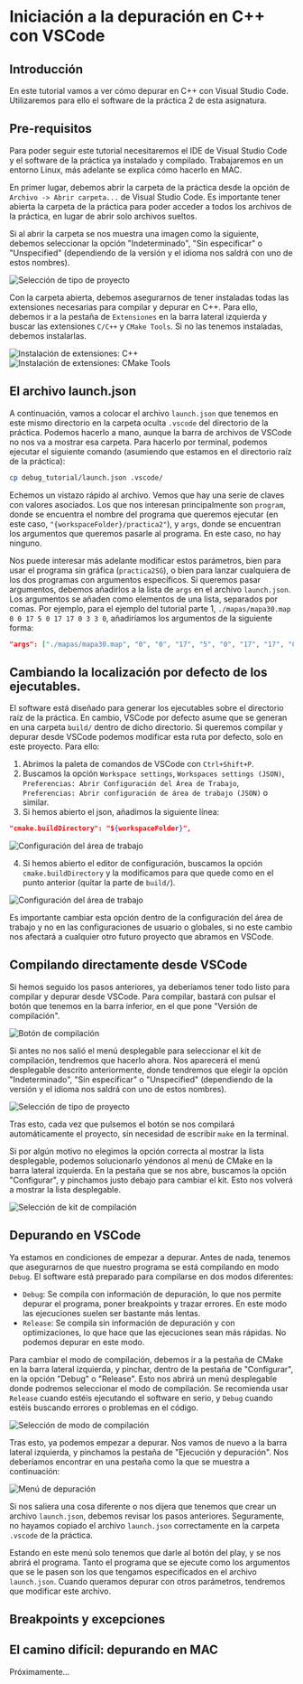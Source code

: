 # Iniciación a la depuración en C++ con VSCode

## Introducción

En este tutorial vamos a ver cómo depurar en C++ con Visual Studio Code. Utilizaremos para ello el software de la práctica 2 de esta asignatura.

## Pre-requisitos

Para poder seguir este tutorial necesitaremos el IDE de Visual Studio Code y el software de la práctica ya instalado y compilado. Trabajaremos en un entorno Linux, más adelante se explica cómo hacerlo en MAC.

En primer lugar, debemos abrir la carpeta de la práctica desde la opción de `Archivo -> Abrir carpeta...` de Visual Studio Code. Es importante tener abierta la carpeta de la práctica para poder acceder a todos los archivos de la práctica, en lugar de abrir solo archivos sueltos.

Si al abrir la carpeta se nos muestra una imagen como la siguiente, debemos seleccionar la opción "Indeterminado", "Sin especificar" o "Unspecified" (dependiendo de la versión y el idioma nos saldrá con uno de estos nombres).

![Selección de tipo de proyecto](images/unspecified.png)

Con la carpeta abierta, debemos asegurarnos de tener instaladas todas las extensiones necesarias para compilar y depurar en C++. Para ello, debemos ir a la pestaña de `Extensiones` en la barra lateral izquierda y buscar las extensiones `C/C++` y `CMake Tools`. Si no las tenemos instaladas, debemos instalarlas.

![Instalación de extensiones: C++](images/extension_cpp.png)
![Instalación de extensiones: CMake Tools](images/extension_cmake.png)

## El archivo launch.json

A continuación, vamos a colocar el archivo `launch.json` que tenemos en este mismo directorio en la carpeta oculta `.vscode` del directorio de la práctica. Podemos hacerlo a mano, aunque la barra de archivos de VSCode no nos va a mostrar esa carpeta. Para hacerlo por terminal, podemos ejecutar el siguiente comando (asumiendo que estamos en el directorio raíz de la práctica):

```bash
cp debug_tutorial/launch.json .vscode/
```

Echemos un vistazo rápido al archivo. Vemos que hay una serie de claves con valores asociados. Los que nos interesan principalmente son `program`, donde se encuentra el nombre del programa que queremos ejecutar (en este caso, `"{workspaceFolder}/practica2"`), y `args`, donde se encuentran los argumentos que queremos pasarle al programa. En este caso, no hay ninguno.

Nos puede interesar más adelante modificar estos parámetros, bien para usar el programa sin gráfica (`practica2SG`), o bien para lanzar cualquiera de los dos programas con argumentos específicos. Si queremos pasar argumentos, debemos añadirlos a la lista de `args` en el archivo `launch.json`. Los argumentos se añaden como elementos de una lista, separados por comas. Por ejemplo, para el ejemplo del tutorial parte 1, `./mapas/mapa30.map 0 0 17 5 0 17 17 0 3 3 0`, añadiríamos los argumentos de la siguiente forma:

```json
"args": ["./mapas/mapa30.map", "0", "0", "17", "5", "0", "17", "17", "0", "3", "3", "0"]
```

## Cambiando la localización por defecto de los ejecutables.

El software está diseñado para generar los ejecutables sobre el directorio raíz de la práctica. En cambio, VSCode por defecto asume que se generan en una carpeta `build/` dentro de dicho directorio. Si queremos compilar y depurar desde VSCode podemos modificar esta ruta por defecto, solo en este proyecto. Para ello:

1. Abrimos la paleta de comandos de VSCode con `Ctrl+Shift+P`.
2. Buscamos la opción `Workspace settings`, `Workspaces settings (JSON)`, `Preferencias: Abrir Configuración del Área de Trabajo`, `Preferencias: Abrir configuración de área de trabajo (JSON)` o similar.
3. Si hemos abierto el json, añadimos la siguiente línea:

```json
"cmake.buildDirectory": "${workspaceFolder}",
```

![Configuración del área de trabajo](images/build_directory_json.png)

4. Si hemos abierto el editor de configuración, buscamos la opción `cmake.buildDirectory` y la modificamos para que quede como en el punto anterior (quitar la parte de `build/`).

![Configuración del área de trabajo](images/build_directory_gui.png)

Es importante cambiar esta opción dentro de la configuración del área de trabajo y no en las configuraciones de usuario o globales, si no este cambio nos afectará a cualquier otro futuro proyecto que abramos en VSCode.

## Compilando directamente desde VSCode

Si hemos seguido los pasos anteriores, ya deberíamos tener todo listo para compilar y depurar desde VSCode. Para compilar, bastará con pulsar el botón que tenemos en la barra inferior, en el que pone "Versión de compilación".

![Botón de compilación](images/compilar.png)

Si antes no nos salió el menú desplegable para seleccionar el kit de compilación, tendremos que hacerlo ahora. Nos aparecerá el menú desplegable descrito anteriormente, donde tendremos que elegir la opción "Indeterminado", "Sin especificar" o "Unspecified" (dependiendo de la versión y el idioma nos saldrá con uno de estos nombres).

![Selección de tipo de proyecto](images/unspecified.png)

Tras esto, cada vez que pulsemos el botón se nos compilará automáticamente el proyecto, sin necesidad de escribir `make` en la terminal.

Si por algún motivo no elegimos la opción correcta al mostrar la lista desplegable, podemos solucionarlo yéndonos al menú de CMake en la barra lateral izquierda. En la pestaña que se nos abre, buscamos la opción "Configurar", y pinchamos justo debajo para cambiar el kit. Esto nos volverá a mostrar la lista desplegable.

![Selección de kit de compilación](images/retry_cmake.png)

## Depurando en VSCode

Ya estamos en condiciones de empezar a depurar. Antes de nada, tenemos que asegurarnos de que nuestro programa se está compilando en modo `Debug`. El software está preparado para compilarse en dos modos diferentes:

- `Debug`: Se compila con información de depuración, lo que nos permite depurar el programa, poner breakpoints y trazar errores. En este modo las ejecuciones suelen ser bastante más lentas.
- `Release`: Se compila sin información de depuración y con optimizaciones, lo que hace que las ejecuciones sean más rápidas. No podemos depurar en este modo.

Para cambiar el modo de compilación, debemos ir a la pestaña de CMake en la barra lateral izquierda, y pinchar, dentro de la pestaña de "Configurar", en la opción "Debug" o "Release". Esto nos abrirá un menú desplegable donde podremos seleccionar el modo de compilación. Se recomienda usar `Release` cuando estéis ejecutando el software en serio, y `Debug` cuando estéis buscando errores o problemas en el código.

![Selección de modo de compilación](images/debug_release.png)

Tras esto, ya podemos empezar a depurar. Nos vamos de nuevo a la barra lateral izquierda, y pinchamos la pestaña de "Ejecución y depuración". Nos deberíamos encontrar en una pestaña como la que se muestra a continuación:

![Menú de depuración](images/start_debug.png)

Si nos saliera una cosa diferente o nos dijera que tenemos que crear un archivo `launch.json`, debemos revisar los pasos anteriores. Seguramente, no hayamos copiado el archivo `launch.json` correctamente en la carpeta `.vscode` de la práctica.

Estando en este menú solo tenemos que darle al botón del play, y se nos abrirá el programa. Tanto el programa que se ejecute como los argumentos que se le pasen son los que tengamos especificados en el archivo `launch.json`. Cuando queramos depurar con otros parámetros, tendremos que modificar este archivo.


## Breakpoints y excepciones

## El camino difícil: depurando en MAC

Próximamente...